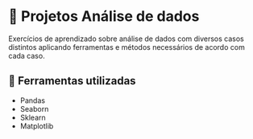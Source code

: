 # :open_file_folder: Projetos Análise de dados
Exercícios de aprendizado sobre análise de dados com diversos casos distintos aplicando ferramentas e métodos necessários de acordo com cada caso.

## :wrench: Ferramentas utilizadas
- Pandas
- Seaborn
- Sklearn
- Matplotlib
